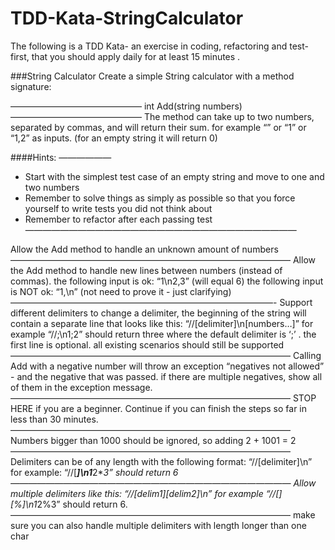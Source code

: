 # TDD-Kata-StringCalculator
The following is a TDD Kata- an exercise in coding, refactoring and test-first, that you should apply daily for at least 15 minutes .

###String Calculator
Create a simple String calculator with a method signature:

———————————————
int Add(string numbers)
———————————————
The method can take up to two numbers, separated by commas, and will return their sum.
for example “” or “1” or “1,2” as inputs.
(for an empty string it will return 0) 

####Hints:
——————
 - Start with the simplest test case of an empty string and move to one and two numbers
 - Remember to solve things as simply as possible so that you force yourself to write tests you did not think about
 - Remember to refactor after each passing test
———————————————————————————————

Allow the Add method to handle an unknown amount of numbers
————————————————————————————————
Allow the Add method to handle new lines between numbers (instead of commas).
the following input is ok: “1\n2,3” (will equal 6)
the following input is NOT ok: “1,\n” (not need to prove it - just clarifying)
——————————————————————————————-
Support different delimiters
to change a delimiter, the beginning of the string will contain a separate line that looks like this: “//[delimiter]\n[numbers…]” for example “//;\n1;2” should return three where the default delimiter is ‘;’ .
the first line is optional. all existing scenarios should still be supported
————————————————————————————————
Calling Add with a negative number will throw an exception “negatives not allowed” - and the negative that was passed. 
if there are multiple negatives, show all of them in the exception message.
————————————————————————————————
STOP HERE if you are a beginner. Continue if you can finish the steps so far in less than 30 minutes.
————————————————————————————————
Numbers bigger than 1000 should be ignored, so adding 2 + 1001 = 2
————————————————————————————————
Delimiters can be of any length with the following format: “//[delimiter]\n” for example: “//[***]\n1***2***3” should return 6
————————————————————————————————
Allow multiple delimiters like this: “//[delim1][delim2]\n” for example “//[*][%]\n1*2%3” should return 6.
————————————————————————————————
make sure you can also handle multiple delimiters with length longer than one char
